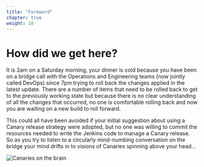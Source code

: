 ```yaml
---
title: "Foreword"
chapter: true
weight: 10
---
```


# How did we get here?

It is 2am on a Saturday morning, your dinner is cold because you have been on a bridge call with the Operations and Engineering teams (now jointly called DevOps) since 7pm trying to roll back the changes applied in the latest update.  There are a number of items that need to be rolled back to get to the previously working state but because there is no clear understanding of all the changes that occurred, no one is comfortable rolling back and now you are waiting on a new build to roll forward.  

This could all have been avoided if your initial suggestion about using a Canary release strategy were adopted, but no one was willing to commit the resources needed to write the Jenkins code to manage a Canary release.  So as you try to listen to a circularly mind-numbing conversation on the bridge your mind drifts in to visions of Canaries spinning above your head...

![Canaries on the brain](/images/canaries-on-the-mind.png)